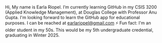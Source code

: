 Hi, My name is Earla Riopel.
I’m currently learning GitHub in my CSIS 3200 (Applied Knowledge Management), at Douglas College with Professor Anu Gupta.
I'm looking forward to learn the GitHub app for educational purposes. 
I can be reached at earlariopel@gmail.com
⚡ Fun fact: I'm an older student in my 50s. This would be my 5th undergraduate credential, graduating in Winter 2025.

<!---
EarlaRiopel/EarlaRiopel is a ✨ special ✨ repository because its `README.md` (this file) appears on your GitHub profile.
You can click the Preview link to take a look at your changes.
--->
